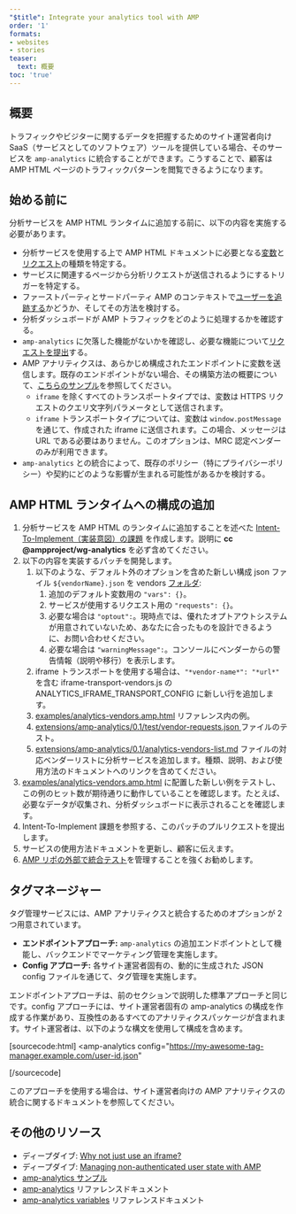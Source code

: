 ```yaml
---
"$title": Integrate your analytics tool with AMP
order: '1'
formats:
- websites
- stories
teaser:
  text: 概要
toc: 'true'
---
```


<!--
This file is imported from https://github.com/ampproject/amphtml/blob/master/extensions/amp-analytics/integrating-analytics.md.
Please do not change this file.
If you have found a bug or an issue please
have a look and request a pull request there.
-->

## 概要 <a name="overview"></a>

トラフィックやビジターに関するデータを把握するためのサイト運営者向け SaaS（サービスとしてのソフトウェア）ツールを提供している場合、そのサービスを `amp-analytics` に統合することができます。こうすることで、顧客は AMP HTML ページのトラフィックパターンを閲覧できるようになります。

## 始める前に <a name="before-you-begin"></a>

分析サービスを AMP HTML ランタイムに追加する前に、以下の内容を実施する必要があります。

- 分析サービスを使用する上で AMP HTML ドキュメントに必要となる[変数](https://github.com/ampproject/amphtml/blob/master/extensions/amp-analytics/analytics-vars.md)と[リクエスト](https://github.com/ampproject/amphtml/blob/master/extensions/amp-analytics/amp-analytics.md#requests)の種類を特定する。
- サービスに関連するページから分析リクエストが送信されるようにするトリガーを特定する。
- ファーストパーティとサードパーティ AMP のコンテキストで[ユーザーを追跡する](https://github.com/ampproject/amphtml/blob/master/spec/amp-managing-user-state.md)かどうか、そしてその方法を検討する。
- 分析ダッシュボードが AMP トラフィックをどのように処理するかを確認する。
- `amp-analytics` に欠落した機能がないかを確認し、必要な機能について[リクエストを提出](https://github.com/ampproject/amphtml/issues/new)する。
- AMP アナリティクスは、あらかじめ構成されたエンドポイントに変数を送信します。既存のエンドポイントがない場合、その構築方法の概要について、[こちらのサンプル](https://github.com/ampproject/amp-publisher-sample#amp-analytics-sample)を参照してください。
    - `iframe` を除くすべてのトランスポートタイプでは、変数は HTTPS リクエストのクエリ文字列パラメータとして送信されます。
    - `iframe` トランスポートタイプについては、変数は `window.postMessage` を通じて、作成された iframe に送信されます。この場合、メッセージは URL である必要はありません。このオプションは、MRC 認定ベンダーのみが利用できます。
- `amp-analytics` との統合によって、既存のポリシー（特にプライバシーポリシー）や契約にどのような影響が生まれる可能性があるかを検討する。

## AMP HTML ランタイムへの構成の追加 <a name="adding-your-configuration-to-the-amp-html-runtime"></a>

1. 分析サービスを AMP HTML のランタイムに追加することを述べた [Intent-To-Implement（実装意図）の課題](https://github.com/ampproject/amphtml/blob/master/extensions/amp-analytics/../../CONTRIBUTING.md#contributing-features) を作成します。説明に **cc @ampproject/wg-analytics** を必ず含めてください。
2. 以下の内容を実装するパッチを開発します。
    1. 以下のような、デフォルト外のオプションを含めた新しい構成 json ファイル `${vendorName}.json` を vendors [フォルダ](https://github.com/ampproject/amphtml/tree/master/extensions/amp-analytics/0.1/vendors):
        1. 追加のデフォルト変数用の `"vars": {}`。
        2. サービスが使用するリクエスト用の `"requests": {}`。
        3. 必要な場合は `"optout":`。現時点では、優れたオプトアウトシステムが用意されていないため、あなたに合ったものを設計できるように、お問い合わせください。
        4. 必要な場合は `"warningMessage":`。コンソールにベンダーからの警告情報（説明や移行）を表示します。
    2. iframe トランスポートを使用する場合は、`"*vendor-name*": "*url*"` を含む iframe-transport-vendors.js のANALYTICS_IFRAME_TRANSPORT_CONFIG に新しい行を追加します。
    3. [examples/analytics-vendors.amp.html](https://github.com/ampproject/amphtml/blob/master/extensions/amp-analytics/../../examples/analytics-vendors.amp.html) リファレンス内の例。
    4. [extensions/amp-analytics/0.1/test/vendor-requests.json ](https://github.com/ampproject/amphtml/blob/master/extensions/amp-analytics/../../extensions/amp-analytics/0.1/test/vendor-requests.json) ファイルのテスト。
    5. [extensions/amp-analytics/0.1/analytics-vendors-list.md](https://github.com/ampproject/amphtml/blob/master/extensions/amp-analytics/./analytics-vendors-list.md) ファイルの対応ベンダーリストに分析サービスを追加します。種類、説明、および使用方法のドキュメントへのリンクを含めてください。
3. [examples/analytics-vendors.amp.html](https://github.com/ampproject/amphtml/blob/master/extensions/amp-analytics/../../examples/analytics-vendors.amp.html) に配置した新しい例をテストし、この例のヒット数が期待通りに動作していることを確認します。たとえば、必要なデータが収集され、分析ダッシュボードに表示されることを確認します。
4. Intent-To-Implement 課題を参照する、このパッチのプルリクエストを提出します。
5. サービスの使用方法ドキュメントを更新し、顧客に伝えます。
6. [AMP リポの外部で統合テスト](https://github.com/ampproject/amphtml/blob/master/extensions/amp-analytics/../../3p/README.md#adding-proper-integration-tests)を管理することを強くお勧めします。

## タグマネージャー <a name="tag-managers"></a>

タグ管理サービスには、AMP アナリティクスと統合するためのオプションが 2 つ用意されています。

- **エンドポイントアプローチ:** `amp-analytics` の追加エンドポイントとして機能し、バックエンドでマーケティング管理を実施します。
- **Config アプローチ:** 各サイト運営者固有の、動的に生成された JSON config ファイルを通じて、タグ管理を実施します。

エンドポイントアプローチは、前のセクションで説明した標準アプローチと同じです。config アプローチには、サイト運営者固有の amp-analytics の構成を作成する作業があり、互換性のあるすべてのアナリティクスパッケージが含まれます。サイト運営者は、以下のような構文を使用して構成を含めます。

[sourcecode:html]
<amp-analytics
  config="https://my-awesome-tag-manager.example.com/user-id.json"
></amp-analytics>
[/sourcecode]

このアプローチを使用する場合は、サイト運営者向けの AMP アナリティクスの統合に関するドキュメントを参照してください。

## その他のリソース <a name="further-resources"></a>

- ディープダイブ: [Why not just use an iframe?](https://github.com/ampproject/amphtml/blob/master/extensions/amp-analytics/why-not-iframe.md)
- ディープダイブ: [Managing non-authenticated user state with AMP](https://github.com/ampproject/amphtml/blob/master/spec/amp-managing-user-state.md)
- [amp-analytics サンプル](https://github.com/ampproject/amp-publisher-sample#amp-analytics-sample)
- [amp-analytics](https://amp.dev/documentation/components/amp-analytics) リファレンスドキュメント
- [amp-analytics variables](https://github.com/ampproject/amphtml/blob/master/extensions/amp-analytics/analytics-vars.md) リファレンスドキュメント
